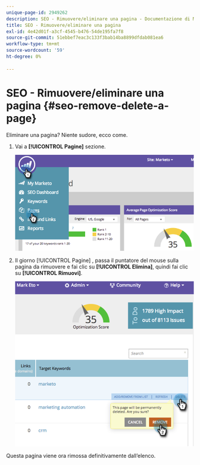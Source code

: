 ```yaml
---
unique-page-id: 2949262
description: SEO - Rimuovere/eliminare una pagina - Documentazione di Marketo - Documentazione del prodotto
title: SEO - Rimuovere/eliminare una pagina
exl-id: 4e42d01f-a3cf-4545-b476-54de195fa7f8
source-git-commit: 51ebbef7eac3c133f3bab14ba8899dfdab081ea6
workflow-type: tm+mt
source-wordcount: '59'
ht-degree: 0%

---
```


# SEO - Rimuovere/eliminare una pagina {#seo-remove-delete-a-page}

Eliminare una pagina? Niente sudore, ecco come.

1. Vai a **[!UICONTROL Pagine]** sezione.

   ![](assets/image2014-9-18-13-3a58-3a33.png)

1. Il giorno [!UICONTROL Pagine] , passa il puntatore del mouse sulla pagina da rimuovere e fai clic su **[!UICONTROL Elimina]**, quindi fai clic su **[!UICONTROL Rimuovi]**.

   ![](assets/image2014-9-18-13-3a58-3a39.png)

Questa pagina viene ora rimossa definitivamente dall’elenco.
